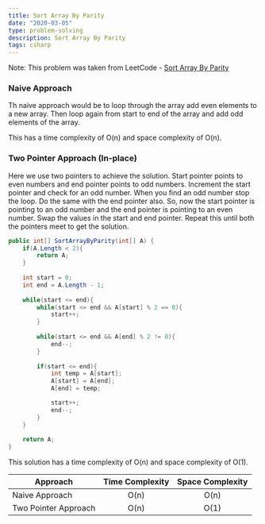 ```yaml
---
title: Sort Array By Parity
date: "2020-03-05"
type: problem-solving
description: Sort Array By Parity
tags: csharp
---
```


Note: This problem was taken from LeetCode - [Sort Array By Parity](https://leetcode.com/problems/sort-array-by-parity/)

### Naive Approach

Th naive approach would be to loop through the array add even elements to a new array. Then loop again from start to end of the array and add odd elements of the array.

This has a time complexity of O(n) and space complexity of O(n).

### Two Pointer Approach (In-place)

Here we use two pointers to achieve the solution. Start pointer points to even numbers and end pointer points to odd numbers. Increment the start pointer and check for an odd number. When you find an odd number stop the loop. Do the same with the end pointer also. So, now the start pointer is pointing to an odd number and the end pointer is pointing to an even number. Swap the values in the start and end pointer. Repeat this until both the pointers meet to get the solution. 

```csharp
public int[] SortArrayByParity(int[] A) {
    if(A.Length < 2){
        return A;
    }
    
    int start = 0;
    int end = A.Length - 1;
    
    while(start <= end){
        while(start <= end && A[start] % 2 == 0){
            start++;
        }
        
        while(start <= end && A[end] % 2 != 0){
            end--;
        }
        
        if(start <= end){
            int temp = A[start];
            A[start] = A[end];
            A[end] = temp;

            start++;
            end--;
        }
    }
    
    return A;
}
```

This solution has a time complexity of O(n) and space complexity of O(1).

| Approach | Time Complexity | Space Complexity |
| ------------- |:-------------:| :-----:|
| Naive Approach | O(n) | O(n) |
| Two Pointer Approach | O(n) | O(1) |
